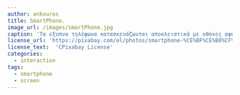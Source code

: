 ```yaml
---
author: ankouros
title: SmartPhone.
image_url: /images/smartPhone.jpg
caption: 'Τα εξυπνα τηλέφωνα κατασκευάζωνται αποκλειστικά με οθόνες αφής '
license_url: 'https://pixabay.com/el/photos/smartphone-%CE%BF%CE%B8%CF%8C%CE%BD%CE%B7-%CE%B1%CF%86%CE%AE%CF%82-%CE%B5%CF%80%CE%B9%CE%BA%CE%BF%CE%B9%CE%BD%CF%89%CE%BD%CE%AF%CE%B1-312816/'
license_text:  'CPixabay License'
categories:
  - interaction
tags:
  - smartphone
  - screen
---
```

